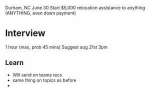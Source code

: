 Durham, NC
June 30 Start
$5,000 relocation assistance to anything (ANYTHING, even down payment)
# Interview
1 hour (max, prob 45 mins)
Suggest aug 21st 3pm
## Learn
- Will send on teams recs
- same thing on topics as before
- 